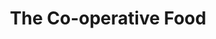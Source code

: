 ---
title: "The Co-operative Food"
url: /belper/the-co-operative-food-sandbed-lane/
shop: convenience
---